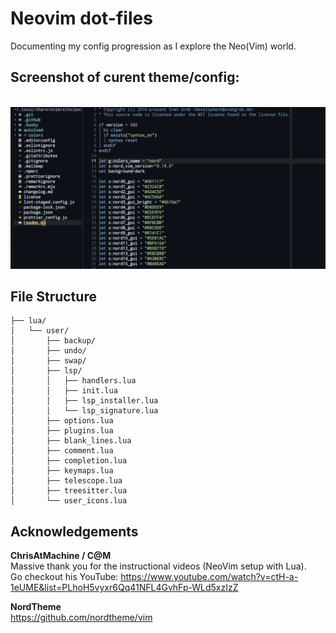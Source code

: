 # Neovim dot-files  

Documenting my config progression as I explore the Neo(Vim) world.

## Screenshot of curent theme/config: <br>
<br>
  <img src="https://github.com/MaybeNotABob/nordtheme/blob/ca1787b07aa3a8e0f13e7226b1f54bf81d57ce0f/nord-dark.png">

## File Structure

```
├── lua/
│   └── user/
│       ├── backup/
│       ├── undo/
│       ├── swap/
│       ├── lsp/
│       │   ├── handlers.lua
│       │   ├── init.lua
│       │   ├── lsp_installer.lua
│       │   └── lsp_signature.lua
│       ├── options.lua
│       ├── plugins.lua
│       ├── blank_lines.lua
│       ├── comment.lua
│       ├── completion.lua
│       ├── keymaps.lua
│       ├── telescope.lua
│       ├── treesitter.lua
│       └── user_icons.lua

```

## Acknowledgements

__ChrisAtMachine / C@M__  
Massive thank you for the instructional videos (NeoVim setup with Lua).  
Go checkout his YouTube: https://www.youtube.com/watch?v=ctH-a-1eUME&list=PLhoH5vyxr6Qq41NFL4GvhFp-WLd5xzIzZ

__NordTheme__  
https://github.com/nordtheme/vim


